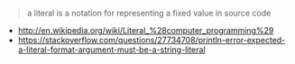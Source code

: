 >a literal is a notation for representing a fixed value in source code

- http://en.wikipedia.org/wiki/Literal_%28computer_programming%29
- https://stackoverflow.com/questions/27734708/println-error-expected-a-literal-format-argument-must-be-a-string-literal